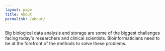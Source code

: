 ```yaml
---
layout: page
title: About
permalink: /about/
---
```


Big biological data analysis and storage are some of the biggest challenges
facing today's researchers and clinical scientists. Bioinformaticians need to
be at the forefront of the methods to solve these problems. 

